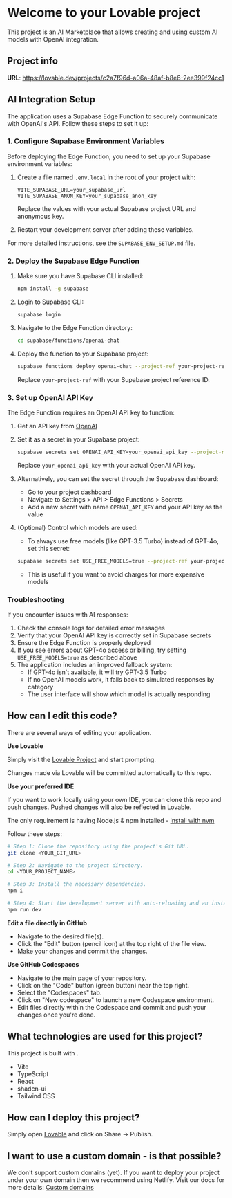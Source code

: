 # Welcome to your Lovable project

This project is an AI Marketplace that allows creating and using custom AI models with OpenAI integration.

## Project info

**URL**: https://lovable.dev/projects/c2a7f96d-a06a-48af-b8e6-2ee399f24cc1

## AI Integration Setup

The application uses a Supabase Edge Function to securely communicate with OpenAI's API. Follow these steps to set it up:

### 1. Configure Supabase Environment Variables

Before deploying the Edge Function, you need to set up your Supabase environment variables:

1. Create a file named `.env.local` in the root of your project with:
   ```
   VITE_SUPABASE_URL=your_supabase_url
   VITE_SUPABASE_ANON_KEY=your_supabase_anon_key
   ```
   Replace the values with your actual Supabase project URL and anonymous key.

2. Restart your development server after adding these variables.

For more detailed instructions, see the `SUPABASE_ENV_SETUP.md` file.

### 2. Deploy the Supabase Edge Function

1. Make sure you have Supabase CLI installed:
   ```bash
   npm install -g supabase
   ```

2. Login to Supabase CLI:
   ```bash
   supabase login
   ```

3. Navigate to the Edge Function directory:
   ```bash
   cd supabase/functions/openai-chat
   ```

4. Deploy the function to your Supabase project:
   ```bash
   supabase functions deploy openai-chat --project-ref your-project-ref
   ```
   Replace `your-project-ref` with your Supabase project reference ID.

### 3. Set up OpenAI API Key

The Edge Function requires an OpenAI API key to function:

1. Get an API key from [OpenAI](https://platform.openai.com/api-keys)

2. Set it as a secret in your Supabase project:
   ```bash
   supabase secrets set OPENAI_API_KEY=your_openai_api_key --project-ref your-project-ref
   ```
   Replace `your_openai_api_key` with your actual OpenAI API key.

3. Alternatively, you can set the secret through the Supabase dashboard:
   - Go to your project dashboard
   - Navigate to Settings > API > Edge Functions > Secrets
   - Add a new secret with name `OPENAI_API_KEY` and your API key as the value
   
4. (Optional) Control which models are used:
   - To always use free models (like GPT-3.5 Turbo) instead of GPT-4o, set this secret:
   ```bash
   supabase secrets set USE_FREE_MODELS=true --project-ref your-project-ref
   ```
   - This is useful if you want to avoid charges for more expensive models

### Troubleshooting

If you encounter issues with AI responses:

1. Check the console logs for detailed error messages
2. Verify that your OpenAI API key is correctly set in Supabase secrets
3. Ensure the Edge Function is properly deployed
4. If you see errors about GPT-4o access or billing, try setting `USE_FREE_MODELS=true` as described above
5. The application includes an improved fallback system:
   - If GPT-4o isn't available, it will try GPT-3.5 Turbo
   - If no OpenAI models work, it falls back to simulated responses by category
   - The user interface will show which model is actually responding

## How can I edit this code?

There are several ways of editing your application.

**Use Lovable**

Simply visit the [Lovable Project](https://lovable.dev/projects/c2a7f96d-a06a-48af-b8e6-2ee399f24cc1) and start prompting.

Changes made via Lovable will be committed automatically to this repo.

**Use your preferred IDE**

If you want to work locally using your own IDE, you can clone this repo and push changes. Pushed changes will also be reflected in Lovable.

The only requirement is having Node.js & npm installed - [install with nvm](https://github.com/nvm-sh/nvm#installing-and-updating)

Follow these steps:

```sh
# Step 1: Clone the repository using the project's Git URL.
git clone <YOUR_GIT_URL>

# Step 2: Navigate to the project directory.
cd <YOUR_PROJECT_NAME>

# Step 3: Install the necessary dependencies.
npm i

# Step 4: Start the development server with auto-reloading and an instant preview.
npm run dev
```

**Edit a file directly in GitHub**

- Navigate to the desired file(s).
- Click the "Edit" button (pencil icon) at the top right of the file view.
- Make your changes and commit the changes.

**Use GitHub Codespaces**

- Navigate to the main page of your repository.
- Click on the "Code" button (green button) near the top right.
- Select the "Codespaces" tab.
- Click on "New codespace" to launch a new Codespace environment.
- Edit files directly within the Codespace and commit and push your changes once you're done.

## What technologies are used for this project?

This project is built with .

- Vite
- TypeScript
- React
- shadcn-ui
- Tailwind CSS

## How can I deploy this project?

Simply open [Lovable](https://lovable.dev/projects/c2a7f96d-a06a-48af-b8e6-2ee399f24cc1) and click on Share -> Publish.

## I want to use a custom domain - is that possible?

We don't support custom domains (yet). If you want to deploy your project under your own domain then we recommend using Netlify. Visit our docs for more details: [Custom domains](https://docs.lovable.dev/tips-tricks/custom-domain/)
